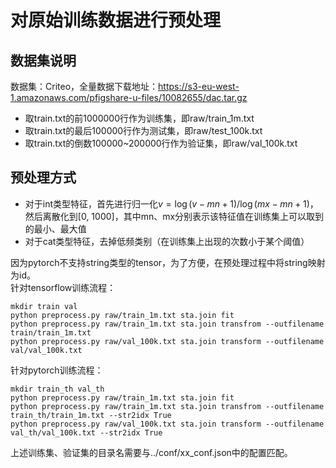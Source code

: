 # 对原始训练数据进行预处理
## 数据集说明
数据集：Criteo，全量数据下载地址：https://s3-eu-west-1.amazonaws.com/pfigshare-u-files/10082655/dac.tar.gz
* 取train.txt的前1000000行作为训练集，即raw/train_1m.txt
* 取train.txt的最后100000行作为测试集，即raw/test_100k.txt
* 取train.txt的倒数100000~200000行作为验证集，即raw/val_100k.txt

## 预处理方式
* 对于int类型特征，首先进行归一化$v=\log(v-mn+1)/\log(mx-mn+1)$，然后离散化到[0, 1000]，其中mn、mx分别表示该特征值在训练集上可以取到的最小、最大值
* 对于cat类型特征，去掉低频类别（在训练集上出现的次数小于某个阈值）

因为pytorch不支持string类型的tensor，为了方便，在预处理过程中将string映射为id。  
针对tensorflow训练流程：  
```
mkdir train val
python preprocess.py raw/train_1m.txt sta.join fit  
python preprocess.py raw/train_1m.txt sta.join transfrom --outfilename train/train_1m.txt  
python preprocess.py raw/val_100k.txt sta.join transform --outfilename val/val_100k.txt  
```
针对pytorch训练流程：  
```
mkdir train_th val_th
python preprocess.py raw/train_1m.txt sta.join fit  
python preprocess.py raw/train_1m.txt sta.join transfrom --outfilename train_th/train_1m.txt --str2idx True  
python preprocess.py raw/val_100k.txt sta.join transform --outfilename val_th/val_100k.txt --str2idx True  
```

上述训练集、验证集的目录名需要与../conf/xx_conf.json中的配置匹配。  